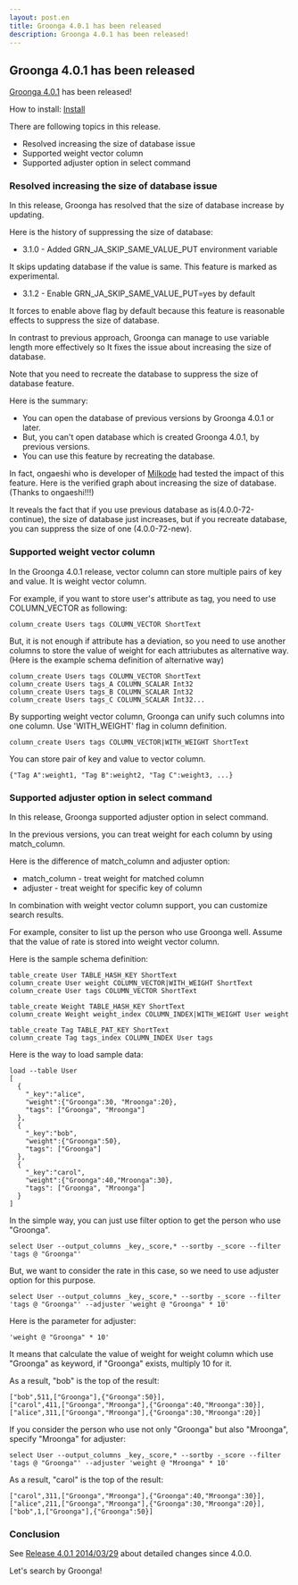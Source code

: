 ```yaml
---
layout: post.en
title: Groonga 4.0.1 has been released
description: Groonga 4.0.1 has been released!
---
```


Groonga 4.0.1 has been released
-------------------------------

[Groonga 4.0.1](/docs/news.html#release-4-0-1) has been released!

How to install: [Install](/docs/install.html)

There are following topics in this release.

-   Resolved increasing the size of database issue
-   Supported weight vector column
-   Supported adjuster option in select command

### Resolved increasing the size of database issue

In this release, Groonga has resolved that the size of database increase
by updating.

Here is the history of suppressing the size of database:

-   3.1.0 - Added GRN_JA_SKIP_SAME_VALUE_PUT environment variable

It skips updating database if the value is same. This feature is marked
as experimental.

-   3.1.2 - Enable GRN_JA_SKIP_SAME_VALUE_PUT=yes by default

It forces to enable above flag by default because this feature is
reasonable effects
 to suppress the size of database.

In contrast to previous approach, Groonga can manage to use variable
length more effectively so It fixes the issue about increasing the size
of database.

Note that you need to recreate the database to suppress the size of
database feature.

Here is the summary:

-   You can open the database of previous versions by Groonga 4.0.1
    or later.
-   But, you can't open database which is created Groonga 4.0.1, by
    previous versions.
-   You can use this feature by recreating the database.

In fact, ongaeshi who is developer of
[Milkode](http://milkode.ongaeshi.me/index.html) had tested the impact
of this feature. Here is the verified graph about increasing the size of
database. (Thanks to ongaeshi!!!)

[](http://d3j5vwomefv46c.cloudfront.net/photos/large/843929509.png?1394947803)

It reveals the fact that if you use previous database as
is(4.0.0-72-continue), the size of database just increases, but if you
recreate database, you can suppress the size of one (4.0.0-72-new).

### Supported weight vector column

In the Groonga 4.0.1 release, vector column can store multiple pairs of
key and value. It is weight vector column.

For example, if you want to store user's attribute as tag, you need to
use COLUMN_VECTOR as following:

    column_create Users tags COLUMN_VECTOR ShortText

But, it is not enough if attribute has a deviation, so you need to use
another columns to store the value of weight for each attriubutes as
alternative way. (Here is the example schema definition of alternative
way)

    column_create Users tags COLUMN_VECTOR ShortText
    column_create Users tags_A COLUMN_SCALAR Int32
    column_create Users tags_B COLUMN_SCALAR Int32
    column_create Users tags_C COLUMN_SCALAR Int32...

By supporting weight vector column, Groonga can unify such columns into
one column. Use 'WITH_WEIGHT' flag in column definition.

    column_create Users tags COLUMN_VECTOR|WITH_WEIGHT ShortText

You can store pair of key and value to vector column.

    {"Tag A":weight1, "Tag B":weight2, "Tag C":weight3, ...}

### Supported adjuster option in select command

In this release, Groonga supported adjuster option in select command.

In the previous versions, you can treat weight for each column by using
match_column.

Here is the difference of match_column and adjuster option:

-   match_column - treat weight for matched column
-   adjuster - treat weight for specific key of column

In combination with weight vector column support, you can customize
search results.

For example, consiter to list up the person who use Groonga well. Assume
that the value of rate is stored into weight vector column.

Here is the sample schema definition:

    table_create User TABLE_HASH_KEY ShortText
    column_create User weight COLUMN_VECTOR|WITH_WEIGHT ShortText
    column_create User tags COLUMN_VECTOR ShortText

    table_create Weight TABLE_HASH_KEY ShortText
    column_create Weight weight_index COLUMN_INDEX|WITH_WEIGHT User weight

    table_create Tag TABLE_PAT_KEY ShortText
    column_create Tag tags_index COLUMN_INDEX User tags

Here is the way to load sample data:

    load --table User
    [
      {
        "_key":"alice",
        "weight":{"Groonga":30, "Mroonga":20},
        "tags": ["Groonga", "Mroonga"]
      },
      {
        "_key":"bob",
        "weight":{"Groonga":50},
        "tags": ["Groonga"]
      },
      {
        "_key":"carol",
        "weight":{"Groonga":40,"Mroonga":30},
        "tags": ["Groonga", "Mroonga"]
      }
    ]

In the simple way, you can just use filter option to get the person who
use "Groonga".

    select User --output_columns _key,_score,* --sortby -_score --filter 'tags @ "Groonga"'

But, we want to consider the rate in this case, so we need to use
adjuster option for this purpose.

    select User --output_columns _key,_score,* --sortby -_score --filter 'tags @ "Groonga"' --adjuster 'weight @ "Groonga" * 10'

Here is the parameter for adjuster:

    'weight @ "Groonga" * 10'

It means that calculate the value of weight for weight column which use
"Groonga" as keyword, if "Groonga" exists, multiply 10 for it.

As a result, "bob" is the top of the result:

    ["bob",511,["Groonga"],{"Groonga":50}],
    ["carol",411,["Groonga","Mroonga"],{"Groonga":40,"Mroonga":30}],
    ["alice",311,["Groonga","Mroonga"],{"Groonga":30,"Mroonga":20}]

If you consider the person who use not only "Groonga" but also
"Mroonga", specify "Mroonga" for adjuster:

    select User --output_columns _key,_score,* --sortby -_score --filter 'tags @ "Groonga"' --adjuster 'weight @ "Mroonga" * 10'

As a result, "carol" is the top of the result:

    ["carol",311,["Groonga","Mroonga"],{"Groonga":40,"Mroonga":30}],
    ["alice",211,["Groonga","Mroonga"],{"Groonga":30,"Mroonga":20}],
    ["bob",1,["Groonga"],{"Groonga":50}]

### Conclusion

See [Release 4.0.1 2014/03/29](/docs/news.html#release-4-0-1) about
detailed changes since 4.0.0.

Let's search by Groonga!
